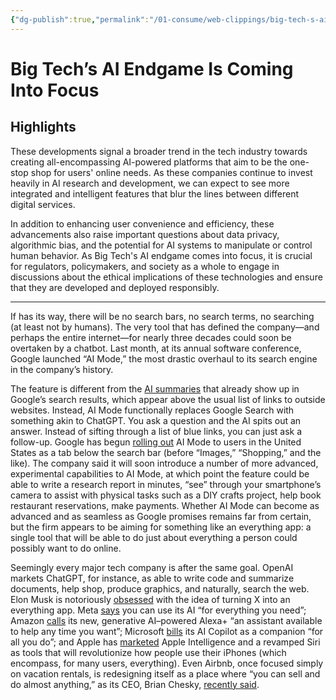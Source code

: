 ```yaml
---
{"dg-publish":true,"permalink":"/01-consume/web-clippings/big-tech-s-ai-endgame-is-coming-into-focus/","title":"Big Tech’s AI Endgame Is Coming Into Focus"}
---
```


# Big Tech’s AI Endgame Is Coming Into Focus
## Highlights


These developments signal a broader trend in the tech industry towards creating all-encompassing AI-powered platforms that aim to be the one-stop shop for users' online needs. As these companies continue to invest heavily in AI research and development, we can expect to see more integrated and intelligent features that blur the lines between different digital services.

In addition to enhancing user convenience and efficiency, these advancements also raise important questions about data privacy, algorithmic bias, and the potential for AI systems to manipulate or control human behavior. As Big Tech's AI endgame comes into focus, it is crucial for regulators, policymakers, and society as a whole to engage in discussions about the ethical implications of these technologies and ensure that they are developed and deployed responsibly.

----

If has its way, there will be no search bars, no search terms, no searching (at least not by humans). The very tool that has defined the company—and perhaps the entire internet—for nearly three decades could soon be overtaken by a chatbot. Last month, at its annual software conference, Google launched “AI Mode,” the most drastic overhaul to its search engine in the company’s history.

The feature is different from the [AI summaries](https://www.theatlantic.com/technology/archive/2024/05/google-search-ai-overview-health-webmd/678508/) that already show up in Google’s search results, which appear above the usual list of links to outside websites. Instead, AI Mode functionally replaces Google Search with something akin to ChatGPT. You ask a question and the AI spits out an answer. Instead of sifting through a list of blue links, you can just ask a follow-up. Google has begun [rolling out](https://blog.google/products/search/google-search-ai-mode-update/#agentic-capabilities) AI Mode to users in the United States as a tab below the search bar (before “Images,” “Shopping,” and the like). The company said it will soon introduce a number of more advanced, experimental capabilities to AI Mode, at which point the feature could be able to write a research report in minutes, “see” through your smartphone’s camera to assist with physical tasks such as a DIY crafts project, help book restaurant reservations, make payments. Whether AI Mode can become as advanced and as seamless as Google promises remains far from certain, but the firm appears to be aiming for something like an everything app: a single tool that will be able to do just about everything a person could possibly want to do online.

Seemingly every major tech company is after the same goal. OpenAI markets ChatGPT, for instance, as able to write code and summarize documents, help shop, produce graphics, and naturally, search the web. Elon Musk is notoriously [obsessed](https://www.theatlantic.com/technology/archive/2023/07/twitter-musk-x-rebrand/674818/) with the idea of turning X into an everything app. Meta [says](https://ai.meta.com/meta-ai/) you can use its AI “for everything you need”; Amazon [calls](https://www.aboutamazon.com/news/devices/new-alexa-generative-artificial-intelligence) its new, generative AI–powered Alexa+ “an assistant available to help any time you want”; Microsoft [bills](https://www.microsoft.com/en-us/microsoft-copilot/for-individuals?form=MA13YT) its AI Copilot as a companion “for all you do”; and Apple has [marketed](https://www.apple.com/newsroom/2024/10/apple-intelligence-is-available-today-on-iphone-ipad-and-mac/) Apple Intelligence and a revamped Siri as tools that will revolutionize how people use their iPhones (which encompass, for many users, everything). Even Airbnb, once focused simply on vacation rentals, is redesigning itself as a place where “you can sell and do almost anything,” as its CEO, Brian Chesky, [recently said](https://www.theverge.com/decoder-podcast-with-nilay-patel/677324/airbnb-ceo-brian-chesky-services-redesign-app-future-travel).




